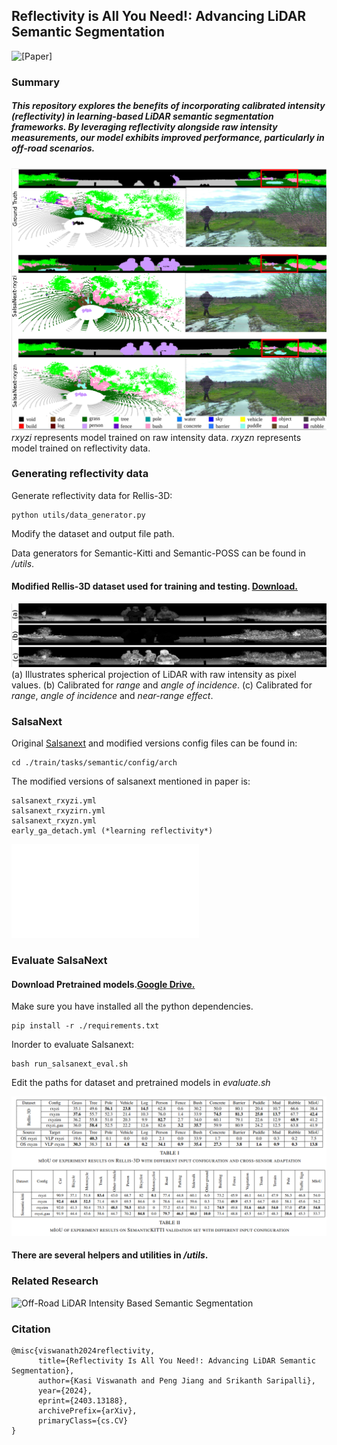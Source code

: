 ## Reflectivity is All You Need!: Advancing LiDAR Semantic Segmentation
![[Paper]](https://arxiv.org/abs/2403.13188)
### Summary

##### This repository explores the benefits of incorporating calibrated intensity (reflectivity) in learning-based LiDAR semantic segmentation frameworks. By leveraging reflectivity alongside raw intensity measurements, our model exhibits improved performance, particularly in off-road scenarios.

![Results Illustration](./images/result.png)
*rxyzi* represents model trained on raw intensity data. *rxyzn* represents model trained on reflectivity data.

### Generating reflectivity data
Generate reflectivity data for Rellis-3D: 
```
python utils/data_generator.py
```
Modify the dataset and output file path.

Data generators for Semantic-Kitti and Semantic-POSS can be found in */utils*.

#### Modified Rellis-3D dataset used for training and testing. [Download.](https://drive.google.com/file/d/1nWOecnBa6WugoBl-JnFZzV2s9ogXnZw_/view?usp=sharing) 

![Dataset Illustration](./images/irs.png)
(a) Illustrates spherical projection of LiDAR with raw intensity as pixel values. (b) Calibrated for *range* and *angle of incidence*. (c) Calibrated for *range*, *angle of incidence* and *near-range effect*. 

### SalsaNext
Original [Salsanext](https://github.com/TiagoCortinhal/SalsaNext) and modified versions config files can be found in:
```
cd ./train/tasks/semantic/config/arch
```
The modified versions of salsanext mentioned in paper is:
```
salsanext_rxyzi.yml
salsanext_rxyzirn.yml
salsanext_rxyzn.yml
early_ga_detach.yml (*learning reflectivity*)
```
![SalsaNext_model](./images/network.pdf)

### Evaluate SalsaNext

#### Download Pretrained models.[Google Drive.](https://drive.google.com/file/d/1RxsLVhq5ZFLj9q8AydaPOsM4DpwwrL9K/view?usp=sharing)

Make sure you have installed all the python dependencies.
```
pip install -r ./requirements.txt
```
Inorder to evaluate Salsanext:
```
bash run_salsanext_eval.sh 
```
Edit the paths for dataset and pretrained models in *evaluate.sh*

![Result table](./images/result_table.png)

#### There are several helpers and utilities in */utils*.

### Related Research

![Off-Road LiDAR Intensity Based Semantic Segmentation](https://github.com/MOONLABIISERB/lidar-intensity-predictor/tree/main)

### Citation

```
@misc{viswanath2024reflectivity,
      title={Reflectivity Is All You Need!: Advancing LiDAR Semantic Segmentation}, 
      author={Kasi Viswanath and Peng Jiang and Srikanth Saripalli},
      year={2024},
      eprint={2403.13188},
      archivePrefix={arXiv},
      primaryClass={cs.CV}
}
```
